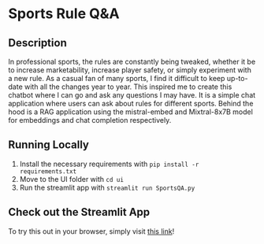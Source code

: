 # Sports Rule Q&A

## Description

In professional sports, the rules are constantly being tweaked, whether it be to increase marketability, increase player safety, or simply experiment with a new rule. As a casual fan of many sports, I find it difficult to keep up-to-date with all the changes year to year. This inspired me to create this chatbot where I can go and ask any questions I may have. It is a simple chat application where users can ask about rules for different sports. Behind the hood is a RAG application using the mistral-embed and Mixtral-8x7B model for embeddings and chat completion respectively.

## Running Locally

1) Install the necessary requirements with `pip install -r requirements.txt`
2) Move to the UI folder with `cd ui`
3) Run the streamlit app with `streamlit run SportsQA.py`

## Check out the Streamlit App

To try this out in your browser, simply visit [this link](https://sports-rules-check.streamlit.app/)!
